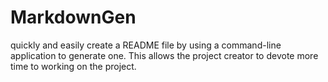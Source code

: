 # MarkdownGen
quickly and easily create a README file by using a command-line application to generate one. This allows the project creator to devote more time to working on the project.
